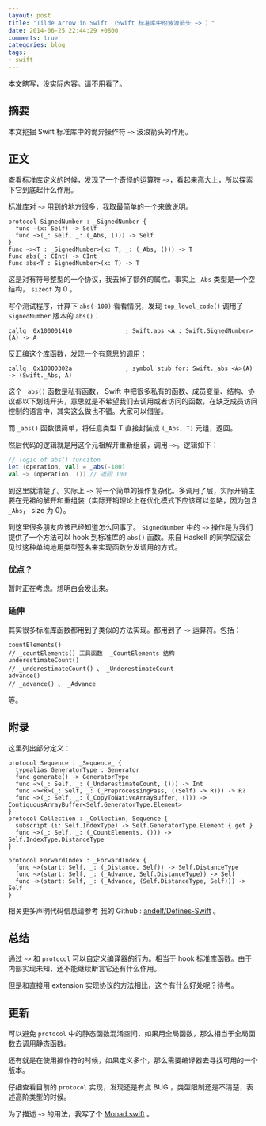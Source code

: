 ```yaml
---
layout: post
title: "Tilde Arrow in Swift （Swift 标准库中的波浪箭头 ~> ）"
date: 2014-06-25 22:44:29 +0800
comments: true
categories: blog
tags:
- swift
---
```


本文瞎写，没实际内容。请不用看了。

## 摘要

本文挖掘 Swift 标准库中的诡异操作符 ``~>`` 波浪箭头的作用。

## 正文

查看标准库定义的时候，发现了一个奇怪的运算符 ``~>``，看起来高大上，所以探索下它到底起什么作用。

标准库对 ``~>`` 用到的地方很多，我取最简单的一个来做说明。

```
protocol SignedNumber : _SignedNumber {
  func -(x: Self) -> Self
  func ~>(_: Self, _: (_Abs, ())) -> Self
}
func ~><T : _SignedNumber>(x: T, _: (_Abs, ())) -> T
func abs(_: CInt) -> CInt
func abs<T : SignedNumber>(x: T) -> T
```

这是对有符号整型的一个协议，我去掉了额外的属性。事实上 ``_Abs`` 类型是一个空结构， ``sizeof`` 为 0 。

写个测试程序，计算下 ``abs(-100)`` 看看情况，发现 ``top_level_code()`` 调用了 ``SignedNumber`` 版本的 ``abs()``：

```
callq  0x100001410               ; Swift.abs <A : Swift.SignedNumber>(A) -> A
```

反汇编这个库函数，发现一个有意思的调用：

```
callq  0x10000302a               ; symbol stub for: Swift._abs <A>(A) -> (Swift._Abs, A)
```

这个 ``_abs()`` 函数是私有函数， Swift 中把很多私有的函数、成员变量、结构、协议都以下划线开头，意思就是不希望我们去调用或者访问的函数，在缺乏成员访问控制的语言中，其实这么做也不错。大家可以借鉴。

而 ``_abs()`` 函数很简单，将任意类型 T 直接封装成 ``(_Abs, T)`` 元组，返回。

然后代码的逻辑就是用这个元祖解开重新组装，调用 ``~>``。逻辑如下：

```scala
// logic of abs() funciton
let (operation, val) = _abs(-100)
val ~> (operation, ()) // 返回 100
```

到这里就清楚了。实际上 ``~>`` 将一个简单的操作复杂化。多调用了层，实际开销主要在元祖的解开和重组装（实际开销理论上在优化模式下应该可以忽略，因为包含 ``_Abs``， size 为 0）。

到这里很多朋友应该已经知道怎么回事了。 ``SignedNumber`` 中的 ``~>`` 操作是为我们提供了一个方法可以 hook 到标准库的 ``abs()`` 函数。来自 Haskell 的同学应该会见过这种单纯地用类型签名来实现函数分发调用的方式。

### 优点？

暂时正在考虑。想明白会发出来。

### 延伸

其实很多标准库函数都用到了类似的方法实现。都用到了 ``~>`` 运算符。包括：

```
countElements()
// _countElements() 工具函数  _CountElements 结构
underestimateCount()
// _underestimateCount() 、 _UnderestimateCount
advance()
// _advance() 、 _Advance
```

等。

## 附录

这里列出部分定义：

```
protocol Sequence : _Sequence_ {
  typealias GeneratorType : Generator
  func generate() -> GeneratorType
  func ~>(_: Self, _: (_UnderestimateCount, ())) -> Int
  func ~><R>(_: Self, _: (_PreprocessingPass, ((Self) -> R))) -> R?
  func ~>(_: Self, _: (_CopyToNativeArrayBuffer, ())) -> ContiguousArrayBuffer<Self.GeneratorType.Element>
}
protocol Collection : _Collection, Sequence {
  subscript (i: Self.IndexType) -> Self.GeneratorType.Element { get }
  func ~>(_: Self, _: (_CountElements, ())) -> Self.IndexType.DistanceType
}

protocol ForwardIndex : _ForwardIndex {
  func ~>(start: Self, _: (_Distance, Self)) -> Self.DistanceType
  func ~>(start: Self, _: (_Advance, Self.DistanceType)) -> Self
  func ~>(start: Self, _: (_Advance, (Self.DistanceType, Self))) -> Self
}
```

相关更多声明代码信息请参考 我的 Github : [andelf/Defines-Swift](https://github.com/andelf/Defines-Swift) 。

## 总结

通过 ``~>`` 和 ``protocol`` 可以自定义编译器的行为。相当于 hook 标准库函数。由于内部实现未知，还不能继续断言它还有什么作用。

但是和直接用 extension 实现协议的方法相比，这个有什么好处呢？待考。

## 更新

可以避免 ``protocol`` 中的静态函数混淆空间，如果用全局函数，那么相当于全局函数去调用静态函数。

还有就是在使用操作符的时候，如果定义多个，那么需要编译器去寻找可用的一个版本。

仔细查看目前的 ``protocol`` 实现，发现还是有点 BUG ，类型限制还是不清楚，表述高阶类型的时候。

为了描述 ``~>`` 的用法，我写了个 [Monad.swift](https://gist.github.com/andelf/6a8432ef0820de9991f6) 。
